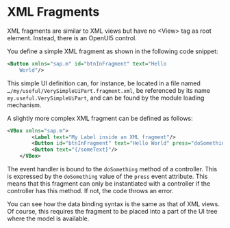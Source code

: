 <!-- loio2c677b574ea2486a8d5f5414d15e21c5 -->

# XML Fragments

XML fragments are similar to XML views but have no <View\> tag as root element. Instead, there is an OpenUI5 control.

You define a simple XML fragment as shown in the following code snippet:

```xml
<Button xmlns="sap.m" id="btnInFragment" text="Hello
    World"/>
```

This simple UI definition can, for instance, be located in a file named `…/my/useful/VerySimpleUiPart.fragment.xml`, be referenced by its name `my.useful.VerySimpleUiPart`, and can be found by the module loading mechanism.

A slightly more complex XML fragment can be defined as follows:

```xml
<VBox xmlns="sap.m">
		<Label text="My Label inside an XML fragment"/>
		<Button id="btnInFragment" text="Hello World" press="doSomething"/>
		<Button text="{/someText}"/>
	</VBox>
```

The event handler is bound to the `doSomething` method of a controller. This is expressed by the `doSomething` value of the `press` event attribute. This means that this fragment can only be instantiated with a controller if the controller has this method. If not, the code throws an error.

You can see how the data binding syntax is the same as that of XML views. Of course, this requires the fragment to be placed into a part of the UI tree where the model is available.


